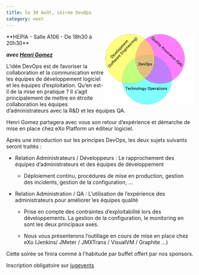 ```yaml
---
title: le 30 Août, soirée DevOps
category: next
---
```


<img align="right" class="margin-logo" src="/images/events/devops.png" alt="DevOps">
**HEPIA - Salle A106 - De 18h30 à 20h30**

***avec [Henri Gomez](/jug/speakers.html?key=henri_gomez)***

L’idée DevOps est de favoriser la collaboration et la communication entre les équipes de développement logiciel et les équipes d’exploitation. Qu’en est-il de la mise en pratique ?
Il s’agit principalement de mettre en étroite collaboration les équipes d’administrateurs avec la R&D et les équipes QA.

Henri Gomez partagera avec vous son retour d’expérience et démarche de mise en place chez eXo Platform un éditeur logiciel.

Après une introduction sur les principes DevOps, les deux sujets suivants seront traités :

* Relation Administrateurs / Développeurs : Le rapprochement des équipes d’administrateurs et des équipes de développement

    *   Déploiement continu, procédures de mise en production, gestion des incidents, gestion de la configuration, ...


* Relation Administration / QA : L’utilisation de l’expérience des administrateurs pour améliorer les équipes qualité

    *   Prise en compte des contraintes d’exploitabilité lors des développements. La gestion de la configuration, le monitoring en sont les deux principaux axes.

    *   Nous vous présenterons l’outillage en cours de mise en place chez eXo (Jenkins/ JMeter / JMXTrans / VisualVM / Graphite ...)

Cette soirée se finira comme à l'habitude par buffet offert par nos sponsors.

Inscription obligatoire sur [jugevents](http://bit.ly/nBebEq)